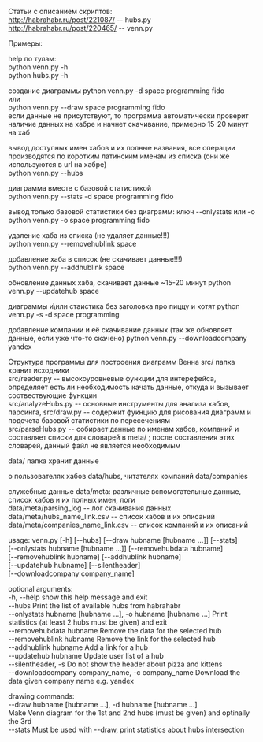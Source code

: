 Статьи с описанием скриптов:  
http://habrahabr.ru/post/221087/ -- hubs.py  
http://habrahabr.ru/post/220465/ -- venn.py

Примеры:

help по тулам:  
python venn.py -h  
python hubs.py -h

создание диаграммы
python venn.py -d space programming fido  
или  
python venn.py --draw space programming fido  
если данные не присутствуют, то программа автоматически проверит наличие данных на хабре и начнет скачивание, примерно 15-20 минут на хаб 

вывод доступных имен хабов и их полные названия, все операции производятся по коротким латинским именам из списка (они же используются в url на хабре)  
python venn.py --hubs

диаграмма вместе с базовой статистикой  
python venn.py --stats -d space programming fido  

вывод только базовой статистики без диаграмм: ключ --onlystats или -o
python venn.py -o space programming fido 

удаление хаба из списка (не удаляет данные!!!)  
python venn.py --removehublink space  

добавление хаба в список (не скачивает данные!!!)  
python venn.py --addhublink space  

обновление данных хаба, скачивает данные ~15-20 минут
python venn.py --updatehub space  

диаграммы и\или стаистика без заголовка про пиццу и котят
python venn.py -s -d space programming

добавление компании и её скачивание данных (так же обновляет данные, если уже что-то скачено)
pytnon venn.py --downloadcompany yandex

Структура программы для построения диаграмм Венна
src/ папка хранит исходники  
src/reader.py -- высокоуровневые функции для интерефейса, определяет есть ли необходимость качать данные, откуда и вызывает соотвествующие функции  
src/analyzeHubs.py -- основные инструменты для анализа хабов, парсинга, 
src/draw.py --  содержит фукнцию для рисования диаграмм и подсчета базовой статистики по пересечениям  
src/parseHubs.py -- собирает данные по именам хабов, компаний и составляет списки для словарей в meta/ ; после составления этих словарей, данный файл не является необходимым

data/ папка хранит данные 

о пользователях хабов data/hubs, 
читателях компаний data/companies 

служебные данные data/meta: различные вспомогательные данные, список хабов и их полных имен, логи   
data/meta/parsing_log  -- лог скачивания данных  
data/meta/hubs_name_link.csv  -- список хабов и их описаний  
data/meta/companies_name_link.csv -- список компаний и их описаний  

usage: venn.py [-h] [--hubs] [--draw hubname [hubname ...]] [--stats]  
[--onlystats hubname [hubname ...]] [--removehubdata hubname]  
[--removehublink hubname] [--addhublink hubname]  
[--updatehub hubname] [--silentheader]  
[--downloadcompany company_name]  

optional arguments:  
-h, --help            show this help message and exit  
--hubs                Print the list of available hubs from habrahabr  
--onlystats hubname [hubname ...], -o hubname [hubname ...] Print statistics (at least 2 hubs must be given) and exit  
--removehubdata hubname Remove the data for the selected hub  
--removehublink hubname Remove the link for the selected hub  
--addhublink hubname  Add a link for a hub  
--updatehub hubname   Update user list of a hub  
--silentheader, -s    Do not show the header about pizza and kittens  
--downloadcompany company_name, -c company_name Download the data given company name e.g. yandex  

drawing commands:  
--draw hubname [hubname ...], -d hubname [hubname ...]  
Make Venn diagram for the 1st and 2nd hubs (must be given) and optinally the 3rd  
--stats               Must be used with --draw, print statistics about hubs intersection  
